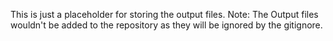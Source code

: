 This is just a placeholder for storing the output files.
Note: The Output files wouldn't be added to the repository as they will be ignored by the gitignore.
